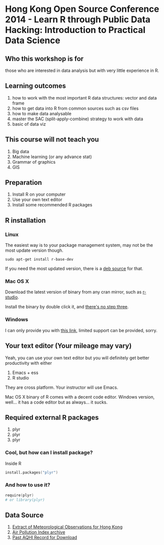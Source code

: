 # Hong Kong Open Source Conference 2014 - Learn R through Public Data Hacking: Introduction to Practical Data Science

## Who this workshop is for

those who are interested in data analysis but with very little experience in R.

## Learning outcomes

1. how to work with the most important R data structures: vector and data frame
2. how to get data into R from common sources such as csv files
3. how to make data analysable
4. master the SAC (split-apply-combine) strategy to work with data
5. basic of data viz

## This course will not teach you

1. Big data
2. Machine learning (or any advance stat)
3. Grammar of graphics
4. GIS

## Preparation

1. Install R on your computer
2. Use your own text editor
3. Install some recommended R packages

## R installation

### Linux

The easiest way is to your package management system, may not be the most update version though.

```{bash}
sudo apt-get install r-base-dev
```

If you need the most updated version, there is a [deb source](http://cran.r-project.org/bin/linux/ubuntu/README.html) for that.

### Mac OS X

Download the latest version of binary from any cran mirror, such as [r-studio](http://cran.rstudio.com/bin/macosx/).

Install the binary by double click it, and [there's no step three](http://www.youtube.com/watch?v=6uXJlX50Lj8).

### Windows

I can only provide you with [this link](http://cran.rstudio.com/bin/windows/), limited support can be provided, sorry.

## Your text editor (Your mileage may vary)

Yeah, you can use your own text editor but you will definitely get better productivity with either

1. Emacs + ess
2. R studio

They are cross platform. Your instructor will use Emacs.

Mac OS X binary of R comes with a decent code editor. Windows version, well... it has a code editor but as always... it sucks.

## Required external R packages

1. plyr
2. plyr
3. plyr

### Cool, but how can I install package?

Inside R

```s
install.packages("plyr")
```

### And how to use it?

```s
require(plyr)
# or library(plyr)
```

## Data Source

1. [Extract of Meteorological Observations for Hong Kong](http://www.hko.gov.hk/wxinfo/pastwx/extract.htm)
2. [Air Pollution Index archive](http://www.aqhi.gov.hk/en/related-websites/air-pollution-index.html)
3. [Past AQHI Record for Download](http://www.aqhi.gov.hk/en/aqhi/statistics-of-aqhi/past-aqhi-records.html)

